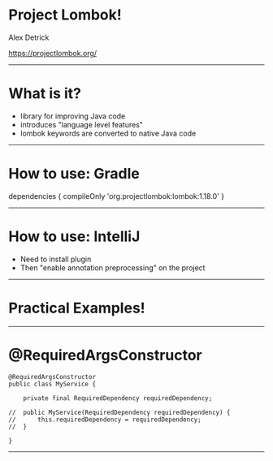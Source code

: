 # Project Lombok!

Alex Detrick

https://projectlombok.org/

--- 

# What is it?

- library for improving Java code
- introduces "language level features"
- lombok keywords are converted to native Java code

---

# How to use: Gradle

  dependencies {
    compileOnly 'org.projectlombok:lombok:1.18.0'
  }

---

# How to use: IntelliJ

- Need to install plugin
- Then "enable annotation preprocessing" on the project

---

# Practical Examples!

---

# @RequiredArgsConstructor

    @RequiredArgsConstructor
    public class MyService {

        private final RequiredDependency requiredDependency;

    //  public MyService(RequiredDependency requiredDependency) {
    //      this.requiredDependency = requiredDependency;
    //  }

    }

---



